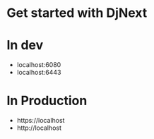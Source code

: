 # Get started with DjNext

# In dev
- localhost:6080
- localhost:6443

# In Production
- https://localhost
- http://localhost